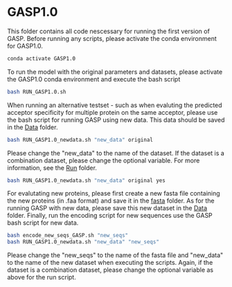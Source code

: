 # GASP1.0
This folder contains all code nescessary for running the first version of GASP. Before running any scripts, please activate the conda environment for GASP1.0.
````bash
conda activate GASP1.0
````
To run the model with the original parameters and datasets, please activate the GASP1.0 conda environment and execute the bash script
````bash
bash RUN_GASP1.0.sh
````
When running an alternative testset - such as when evaluting the predicted acceptor specificity for multiple protein on the same acceptor, please use the bash script for running GASP using new data. This data should be saved in the [Data](../Data/) folder.
````bash
bash RUN_GASP1.0_newdata.sh "new_data" original
````
Please change the "new_data" to the name of the dataset. If the dataset is a combination dataset, please change the optional variable. For more information, see the [Run](../Run/) folder.
````bash
bash RUN_GASP1.0_newdata.sh "new_data" original yes
````
For evalutating new proteins, please first create a new fasta file containing the new proteins (in .faa format) and save it in the [fasta](../Data/fasta/) folder. As for the running GASP with new data, please save this new dataset in the [Data](../Data/) folder. Finally, run the encoding script for new sequences use the GASP bash script for new data.
````bash
bash encode_new_seqs_GASP.sh "new_seqs"
bash RUN_GASP1.0_newdata.sh "new_data" "new_seqs"
````
Please change the "new_seqs" to the name of the fasta file and "new_data" to the name of the new dataset when executing the scripts. Again, if the dataset is a combination dataset, please change the optional variable as above for the run script.
